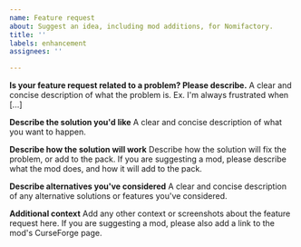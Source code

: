 ```yaml
---
name: Feature request
about: Suggest an idea, including mod additions, for Nomifactory.
title: ''
labels: enhancement
assignees: ''

---
```


**Is your feature request related to a problem? Please describe.**
A clear and concise description of what the problem is. Ex. I'm always frustrated when [...]

**Describe the solution you'd like**
A clear and concise description of what you want to happen. 

**Describe how the solution will work**
Describe how the solution will fix the problem, or add to the pack. 
If you are suggesting a mod, please describe what the mod does, and how it will add to the pack.

**Describe alternatives you've considered**
A clear and concise description of any alternative solutions or features you've considered.

**Additional context**
Add any other context or screenshots about the feature request here. If you are suggesting a mod, please also add a link to the mod's CurseForge page.
